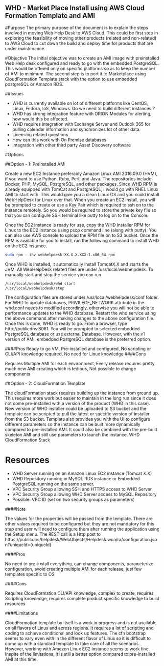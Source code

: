 WHD - Market Place Install using AWS Cloud Formation Template and AMI
---------------------------------------------------------------------

#Purpose
The primary purpose of the document is to explain the steps involved in moving Web Help Desk to AWS Cloud. This could be first step in exploring the feasibility of moving other products (related and non-related) to AWS Cloud to cut down the build and deploy time for products that are under maintenance.

#Objective
The initial objective was to create an AMI image with preinstalled Web Help desk configured and ready to go with the embedded PostgreSQL. This would be offered only on specific platforms so as to keep the number of AMI to minimum. The second step is to port it to Marketplace using CloudFormation Template stack with the option to use embedded postgreSQL or Amazon RDS.

##Issues
* WHD is currently available on lot of different platforms like CentOS, Linux, Fedora, IoS, Windows. Do we need to build different instances ?
* WHD has strong integration feature with ORION Modules for alerting, how would this be affected.
* WHD requires integration with Exchange Server and Outlook 365 for pulling calendar information and synchronizes lot of other data.
* Licensing related questions
* How can this work with On Premise databases
* Integration with other third party Asset Discovery software

#Options

##Option - 1: Preinstalled AMI

Create a new EC2 Instance preferably Amazon Linux AMI 2016.09.0 (HVM), if you want to use Python, Ruby, Perl, and Java. The repositories include Docker, PHP, MySQL, PostgreSQL, and other packages. Since WHD RPM is already equipped with TomCat and PostgreSQL, I would go with RHEL Linux AMI to start with. This would give you a clean Linux OS and you could install WebHelpDesk for Linux over that. When you create an EC2 install, you will be prompted to create or use a Key Pair which is required to ssh on to the instance remotely. So you would be required to store the private key file so that you can configure SSH terminal like putty to log on to the Console.

Once the EC2 instance is ready for use, copy the WHD Installer RPM for Linux to the EC2 instance using pscp command line (along with putty). You can also use AWS console to upload the RPM file on to S3 bucket. Once the RPM is available for you to install, run the following command to install WHD on the EC2 instance.

```sh
sudo rpm - ihv webhelpdesk-XX.X.X.XXX-1.x86_64.rpm
```

Once WHD is installed, it automatically install TomcatX.X and starts the JVM. All WebHelpDesk related files are under /usr/local/webhelpdesk. To manually start and stop the service you can run

```sh
/usr/local/webhelpdesk/whd start 
/usr/local/webhelpdesk/stop
```

The configuration files are stored under /usr/local/webhelpdesk/conf folder. For WHD to update databases, PRIVILEGE_NETWORK attribute in the whd.conf needs to modified accordingly, otherwise you will not be able to performance updates to the WHD database. Restart the whd service using the above command after making changes to the above configuration file. Once this is done, WHD is ready to go. From a browser, type http://publicdns:8081. You will be prompted to selected embedded PostgreSQL database or use external Database. However, with the v1 version of AMI, embedded PostgreSQL database is the preferred option.

####Pros
Ready to go VM, Pre-installed and configured, No scripting or CLI/API knowledge required, No need for Linux knowledge
####Cons

Requires Multiple AMI for each environment, Every release requires pretty much new AMI creating which is tedious, Not possible to change components

##Option - 2: CloudFormation Template

The cloudFormation stack requires building up the instance from ground up. This requires more work but easier to maintain in the long run since it does not come pre-installed with a version of the product (WHD in this case). New version of WHD installer could be uploaded to S3 bucket and the template can be scripted to pull the latest or specific version of installer from the S3 bucket. Template also provides you with the UI to configure different parameters so the instance can be built more dynamically compared to pre-installed AMI. It could also be combined with the pre-built skeleton AMI and still use parameters to launch the instance.
WHD CloudFormation Stack

Resources
========
* WHD Server running on an Amazon Linux EC2 instance (Tomcat X.X)
* WHD Repository running in MySQL RDS instance or Embedded PostgreSQL running on the same server.
* VPC Security Group allowing SSH and HTTPS access to WHD Server
* VPC Security Group allowing WHD Server access to MySQL Repository
* Possible: VPC ID (set on two security groups as parameters)

####Note

The values for the properties will be passed from the template. There are other values required to be configured but they are not mandatory for this step and user will need to configure them after running the application using the Setup menu.
The REST call is a Http post to https://publicdns/helpdesk/WebObjects/Helpdesk.woa/ra/configuration.json?uniqueId={uniqueId}

####Pros

No need to pre-install everything, can change components, parameterize configuration, avoid creating multiple AMI for each release, just few templates specific to OS

####Cons

 Requires CloudFormation CLI/API knowledge, complex to create, requires Scripting knowledge, requires complete product specific knowledge to build resources
 
####Limitations

CloudFormation template by itself is a work in progress and is not available on all flavors of Linux and across regions. It requires a lot of scripting and coding to achieve conditional and look up features. The cfn bootstrap seems to vary even with in the different flavor of Linux so it is difficult to come up with a standard template to take care of all the scenarios. However, working with Amazon Linux EC2 instance seems to work fine. Inspite of the limitations, it is still a better option compared to pre-installed AMI at this time.

